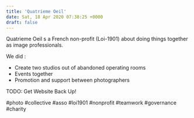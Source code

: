 ```yaml
---
title: 'Quatrieme Oeil'
date: Sat, 18 Apr 2020 07:38:25 +0000
draft: false
---
```


Quatrieme Oeil s a French non-profit (Loi-1901) about doing things together as image professionals.

We did :

*   Create two studios out of abandoned operating rooms
*   Events together
*   Promotion and support between photographers

TODO: Get Website Back Up!

#photo #collective #asso #loi1901 #nonprofit #teamwork #governance #charity